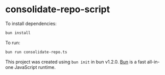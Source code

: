 # consolidate-repo-script

To install dependencies:

```bash
bun install
```

To run:

```bash
bun run consolidate-repo.ts
```

This project was created using `bun init` in bun v1.2.0. [Bun](https://bun.sh) is a fast all-in-one JavaScript runtime.

